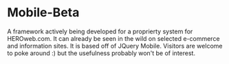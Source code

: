 Mobile-Beta
===========

A framework actively being developed for a proprierty system for HEROweb.com. It can already be seen in the wild on selected e-commerce and information sites. It is  based off of JQuery Mobile. Visitors are welcome to poke around :) but the usefulness probably won't be of interest. 
